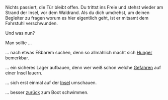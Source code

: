 Nichts passiert, die Tür bleibt offen. Du trittst ins Freie und stehst wieder am Strand der Insel, 
vor dem Waldrand.
Als du dich umdrehst, um deinen Begleiter zu fragen worum es hier eigentlich geht, ist er mitsamt dem 
Fahrstuhl verschwunden.

Und was nun?

Man sollte ...

... nach etwas Eßbarem suchen, denn so allmählich macht sich [Hunger](../../../hunger/hunger.md) bemerkbar.

... ein sicheres Lager aufbauen, denn wer weiß schon welche [Gefahren](../../../gefahr/gefahr.md) auf einer Insel lauern.

... sich erst einmal auf der [Insel](../../../insel/insel.md) umschauen.

... besser [zurück](../../../../ruderboot.md) zum Boot schwimmen.

